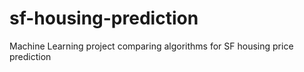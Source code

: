 # sf-housing-prediction
Machine Learning project comparing algorithms for SF housing price prediction
